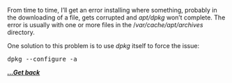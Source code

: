 From time to time, I&#8217;ll get an error installing where something, probably in the downloading of a file, gets corrupted and _apt/dpkg_ won&#8217;t complete. The error is usually with one or more files in the /_var/cache/apt/archives_ directory.

One solution to this problem is to use _dpkg_ itself to force the issue:

<pre class="EnlighterJSRAW" data-enlighter-language="generic" data-enlighter-theme="" data-enlighter-highlight="" data-enlighter-linenumbers="" data-enlighter-lineoffset="" data-enlighter-title="" data-enlighter-group="">dpkg --configure -a</pre>

[***...Get back***](../it-the-hard-way.html)
